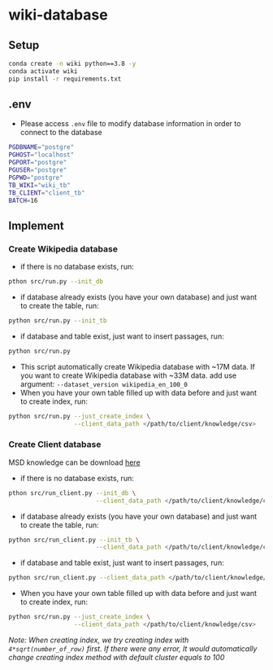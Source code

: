 # wiki-database
## Setup
```bash
conda create -n wiki python==3.8 -y
conda activate wiki
pip install -r requirements.txt
```
## .env
- Please access `.env` file to modify database information in order to connect to the database
```bash
PGDBNAME="postgre"
PGHOST="localhost"
PGPORT="postgre"
PGUSER="postgre"
PGPWD="postgre"
TB_WIKI="wiki_tb"
TB_CLIENT="client_tb"
BATCH=16
```
## Implement
### Create Wikipedia database
- if there is no database exists, run:
```bash
pthon src/run.py --init_db
```
- if database already exists (you have your own database) and just want to create the table, run:
```bash
python src/run.py --init_tb
```
- if database and table exist, just want to insert passages, run:
```bash
python src/run.py
```
- This script automatically create Wikipedia database with ~17M data. If you want to create Wikipedia database with ~33M data. add use argument: `--dataset_version wikipedia_en_100_0`
- When you have your own table filled up with data before and just want to create index, run:
```bash
python src/run.py --just_create_index \
                  --client_data_path </path/to/client/knowledge/csv>
```
### Create Client database
MSD knowledge can be download [here](https://drive.google.com/file/d/1S2i325zIv13O1IVoDj9jib9bsCUv20Pt/view?usp=sharing)
- if there is no database exists, run:
```bash
pthon src/run_client.py --init_db \
                        --client_data_path </path/to/client/knowledge/csv>
```
- if database already exists (you have your own database) and just want to create the table, run:
```bash
python src/run_client.py --init_tb \
                        --client_data_path </path/to/client/knowledge/csv>
```
- if database and table exist, just want to insert passages, run:
```bash
python src/run_client.py --client_data_path </path/to/client/knowledge/csv>
```
- When you have your own table filled up with data before and just want to create index, run:
```bash
python src/run.py --just_create_index \
                  --client_data_path </path/to/client/knowledge/csv>
```
*Note: When creating index, we try creating index with `4*sqrt(number_of_row)` first. If there were any error, It would automatically change creating index method with default cluster equals to 100*
